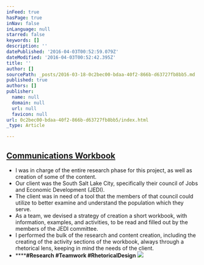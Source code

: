 ```yaml
---
inFeed: true
hasPage: true
inNav: false
inLanguage: null
starred: false
keywords: []
description: ''
datePublished: '2016-04-03T00:52:59.079Z'
dateModified: '2016-04-03T00:52:42.395Z'
title: ''
author: []
sourcePath: _posts/2016-03-18-0c2bec00-bdaa-40f2-866b-d63727fb8bb5.md
published: true
authors: []
publisher:
  name: null
  domain: null
  url: null
  favicon: null
url: 0c2bec00-bdaa-40f2-866b-d63727fb8bb5/index.html
_type: Article

---
```

## [Communications Workbook][0]

* I was in charge of the entire research phase for this project, as well as creation of some of the content.
* Our client was the South Salt Lake City, specifically their council of Jobs and Economic Development (JEDI).
* The client was in need of a tool that the members of that council could utilize to better examine and understand the population which they serve.
* As a team, we devised a strategy of creation a short workbook, with information, examples, and activities, to be read and filled out by the members of the JEDI committee.
* I performed the bulk of the research and content creation, including the creating of the activity sections of the workbook, always through a rhetorical lens, keeping in mind the needs of the client.
* ******\#Research \#Teamwork \#RhetoricalDesign**
![](https://the-grid-user-content.s3-us-west-2.amazonaws.com/d61f96f0-d9f7-4a3c-82e6-9bd8f6d03251.png)

[0]: https://drive.google.com/file/d/0B_3Bn2B5HlnMN2lmZW1Tc1JPVEE/view?usp=sharing